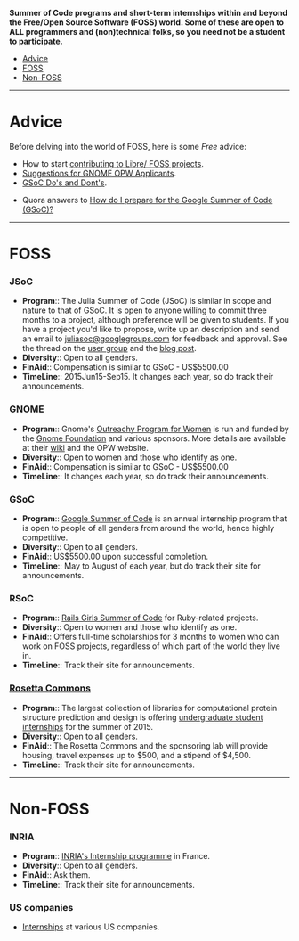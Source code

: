 **Summer of Code programs and short-term internships within and beyond the Free/Open Source Software (FOSS) world. Some of these are open to ALL programmers and (non)technical folks, so you need not be a student to participate.**

* [Advice](#advice)
* [FOSS](#foss)
* [Non-FOSS](#non-foss)

----

# Advice
Before delving into the world of FOSS, here is some *Free* advice: 
* How to start [contributing to Libre/ FOSS projects](http://svaksha.com/post/2012/Contributing-to-Libre-software).
* [Suggestions for GNOME OPW Applicants](http://anteaya.info/blog/2013/03/29/suggestions-for-gnome-opw-applicants/).
* [GSoC Do's and Dont's](http://google-opensource.blogspot.ro/2011/03/dos-and-donts-of-google-summer-of-code.html).
+ Quora answers to [How do I prepare for the Google Summer of Code (GSoC)?](https://www.quora.com/How-do-I-prepare-for-the-Google-Summer-of-Code-GSoC?redirected_qid=1153780)

----

# FOSS

### JSoC
+ __Program__:: The Julia Summer of Code (JSoC) is similar in scope and nature to that of GSoC. It is open to anyone willing to commit three months to a project, although preference will be given to students. If you have a project you'd like to propose, write up an description and send an email to juliasoc@googlegroups.com for feedback and approval. See the thread on the [user group](https://groups.google.com/forum/?fromgroups=#!topic/julia-users/bolLGcSCrs0) and the [blog post](http://julialang.org/blog/2015/05/jsoc-cfp/).
+ __Diversity__:: Open to all genders.
+ __FinAid__:: Compensation is similar to GSoC - US$5500.00
+ __TimeLine__:: 2015Jun15-Sep15. It changes each year, so do track their announcements.

### GNOME
+ __Program__:: Gnome's [Outreachy Program for Women](https://opw.gnome.org/) is run and funded by the [Gnome Foundation](https://www.gnome.org/) and various sponsors. More details are available at their [wiki](https://wiki.gnome.org/Outreachy) and the OPW website.
+ __Diversity__:: Open to women and those who identify as one.
+ __FinAid__:: Compensation is similar to GSoC - US$5500.00
+ __TimeLine__:: It changes each year, so do track their announcements.

### GSoC
+ __Program__:: [Google Summer of Code](http://www.google-melange.com/gsoc/program/) is an annual internship program that is open to people of all genders from around the world, hence highly competitive.
+ __Diversity__:: Open to all genders.
+ __FinAid__:: US$5500.00 upon successful completion.
+ __TimeLine__:: May to August of each year, but do track their site for announcements.

### RSoC
+ __Program__:: [Rails Girls Summer of Code](http://railsgirlssummerofcode.org/) for Ruby-related projects.
+ __Diversity__:: Open to women and those who identify as one.
+ __FinAid__:: Offers full-time scholarships for 3 months to women who can work on FOSS projects, regardless of which part of the world they live in.
+ __TimeLine__:: Track their site for announcements.

### [Rosetta Commons](https://www.rosettacommons.org/) 
+ __Program__:: The largest collection of libraries for computational protein structure prediction and design is offering [undergraduate student internships](https://www.rosettacommons.org/about/intern) for the summer of 2015. 
+ __Diversity__:: Open to all genders.
+ __FinAid__:: The Rosetta Commons and the sponsoring lab will provide housing, travel expenses up to $500, and a stipend of $4,500. 
+ __TimeLine__:: Track their site for announcements.

----

# Non-FOSS

### INRIA 
+ __Program__:: [INRIA's Internship programme](https://www.inria.fr/en/research/international-mobility/internships-programme/internships-programme) in France.
+ __Diversity__:: Open to all genders.
+ __FinAid__:: Ask them.
+ __TimeLine__:: Track their site for announcements.

### US companies
* [Internships](http://codingforinterviews.com/internships) at various US companies.


